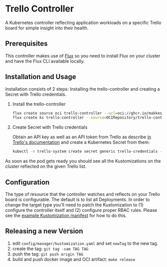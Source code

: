 # Trello Controller

A Kubernetes controller reflecting application workloads on a specific Trello board for simple insight into their health.

## Prerequisites

This controller makes use of [Flux](https://fluxcd.io) so you need to install Flux on your cluster and have the Flux CLI available locally.

## Installation and Usage

Installation consists of 2 steps: Installing the trello-controller and creating a Secret with Trello credentials.

1. Install the trello-controller

   ```sh
   flux create source oci trello-controller --url=oci://ghcr.io/makkes/manifests/trello-controller --tag=v0.0.2 --interval=10m
   flux create ks trello-controller --source=OCIRepository/trello-controller --path=./config/default --interval=1h

1. Create Secret with Trello credentials
   
   Obtain an API key as well as an API token from Trello as describe [in Trello's documentation](https://developer.atlassian.com/cloud/trello/guides/rest-api/api-introduction/#authentication-and-authorization) and create a Kubernetes Secret from them:

   ```sh
   kubectl -n trello-system create secret generic trello-credentials --from-literal=api-key=YOUR_API_KEY --from-literal=api-token=YOUR_API_TOKEN --from-literal=list-id=YOUR_LIST_ID
   ```

As soon as the pod gets ready you should see all the Kustomizations on the cluster reflected on the given Trello list.

## Configuration

The type of resource that the controller watches and reflects on your Trello board is configurable. The default is to list all Deployments. In order to change the target type you'll need to patch the Kustomization to (1) configure the controller itself and (2) configure proper RBAC rules. Please see the [example Kustomization manifest](config/examples/watch-kustomizations.yaml) for how to do this.

## Releasing a new Version

1. edit `config/manager/kustomization.yaml` and set `newTag` to the new tag.
1. create the tag: `git tag -sam TAG TAG`
1. push the tag: `git push origin TAG`
1. build and push docker image and OCI artifact: `make release`

